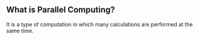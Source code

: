 ## What is Parallel Computing?

It is a type of computation in which many calculations are performed at the same time.
